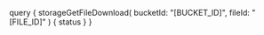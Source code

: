 query {
    storageGetFileDownload(
        bucketId: "[BUCKET_ID]",
        fileId: "[FILE_ID]"
    ) {
        status
    }
}

